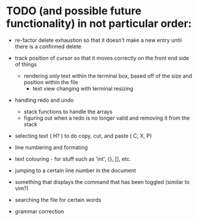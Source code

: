 # TODO (and possible future functionality) in not particular order: 

* re-factor delete exhaustion so that it doesn't make a new entry until
  there is a confirmed delete

* track position of cursor so that it moves correctly on the front end side of things 
    * rendering only text within the terminal box, based off of the size and position within the file
        * text view changing with terminal resizing

* handling redo and undo 
    * stack functions to handle the arrays
    * figuring out when a redo is no longer valid and removing it from the stack 

* selecting text ( H? ) to do copy, cut, and paste ( C, X, P)

* line numbering and formating 
* text colouring - for stuff such as 'int', {}, [], etc.
* jumping to a certain line number in the document

* something that displays the command that has been toggled (similar to vim?)

* searching the file for certain words

* grammar correction 
